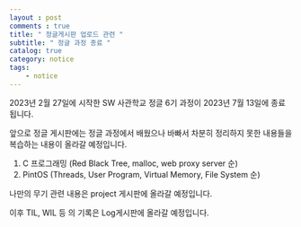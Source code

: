 ```yaml
---
layout : post
comments : true
title: " 정글게시판 업로드 관련 "
subtitle: " 정글 과정 종료 "
catalog: true
category: notice
tags:
    - notice
---
```


2023년 2월 27일에 시작한 SW 사관학교 정글 6기 과정이 2023년 7월 13일에 종료 됩니다.

앞으로 정글 게시판에는 정글 과정에서 배웠으나 바빠서 차분히 정리하지 못한 내용들을 복습하는 내용이 올라갈 예정입니다.

1. C 프로그래밍 (Red Black Tree, malloc, web proxy server 순)
2. PintOS (Threads, User Program, Virtual Memory, File System 순)

나만의 무기 관련 내용은 project 게시판에 올라갈 예정입니다.

이후 TIL, WIL 등 의 기록은 Log게시판에 올라갈 예정입니다.